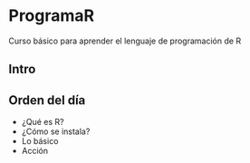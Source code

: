 # ProgramaR
Curso básico para aprender el lenguaje de programación de R

## Intro
## Orden del día
  * ¿Qué es R?
  * ¿Cómo se instala?
  * Lo básico
  * Acción
